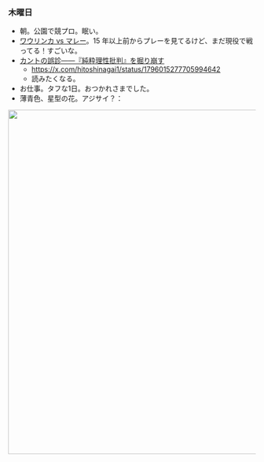 ### 木曜日

* 朝。公園で競プロ。眠い。
* [ワウリンカ vs マレー](https://www.youtube.com/watch?v=C2pBSs9zOzk)。15 年以上前からプレーを見てるけど、まだ現役で戦ってる！すごいな。
* [カントの誤診――『純粋理性批判』を掘り崩す](https://haruaki.shunjusha.co.jp/posts/7138)
  * https://x.com/hitoshinagai1/status/1796015277705994642
  * 読みたくなる。
* お仕事。タフな1日。おつかれさまでした。
* 薄青色、星型の花。アジサイ？：

<img src="https://i.imgur.com/8E8uWzz.jpg" width="700">